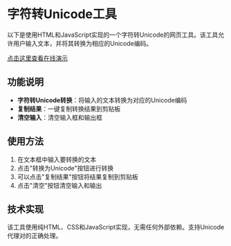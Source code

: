 # 字符转Unicode工具

以下是使用HTML和JavaScript实现的一个字符转Unicode的网页工具。该工具允许用户输入文本，并将其转换为相应的Unicode编码。

[点击这里查看在线演示](index.html)

## 功能说明

- **字符转Unicode转换**：将输入的文本转换为对应的Unicode编码
- **复制结果**：一键复制转换结果到剪贴板
- **清空输入**：清空输入框和输出框

## 使用方法

1. 在文本框中输入要转换的文本
2. 点击"转换为Unicode"按钮进行转换
3. 可以点击"复制结果"按钮将结果复制到剪贴板
4. 点击"清空"按钮清空输入和输出

## 技术实现

该工具使用纯HTML、CSS和JavaScript实现，无需任何外部依赖。支持Unicode代理对的正确处理。
